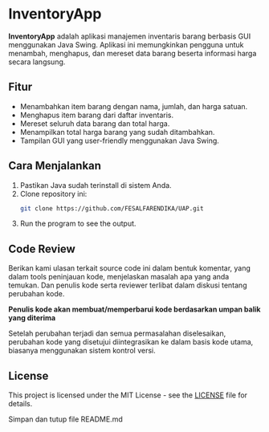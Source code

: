 # InventoryApp

**InventoryApp** adalah aplikasi manajemen inventaris barang berbasis GUI menggunakan Java Swing. Aplikasi ini memungkinkan pengguna untuk menambah, menghapus, dan mereset data barang beserta informasi harga secara langsung.

## Fitur
- Menambahkan item barang dengan nama, jumlah, dan harga satuan.
- Menghapus item barang dari daftar inventaris.
- Mereset seluruh data barang dan total harga.
- Menampilkan total harga barang yang sudah ditambahkan.
- Tampilan GUI yang user-friendly menggunakan Java Swing.

## Cara Menjalankan
1. Pastikan Java sudah terinstall di sistem Anda.
2. Clone repository ini:
   ```bash
   git clone https://github.com/FESALFARENDIKA/UAP.git
3. Run the program to see the output.

## Code Review
Berikan kami ulasan terkait source code ini dalam bentuk komentar, yang dalam tools peninjauan
kode, menjelaskan masalah apa yang anda temukan. Dan penulis kode serta reviewer
terlibat dalam diskusi tentang perubahan kode.

**Penulis kode akan membuat/memperbarui kode berdasarkan umpan balik yang diterima**

Setelah perubahan terjadi dan semua
permasalahan diselesaikan, perubahan kode yang disetujui diintegrasikan ke dalam
basis kode utama, biasanya menggunakan sistem kontrol versi.

## License
This project is licensed under the MIT License - see the [LICENSE](LICENSE) file for details.

Simpan dan tutup file README.md